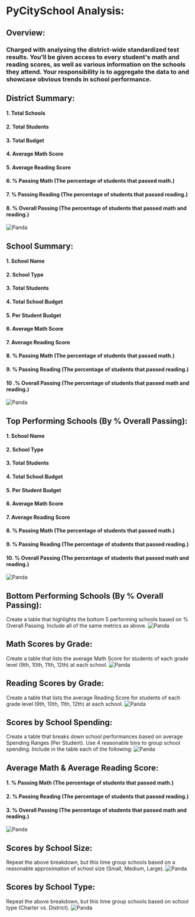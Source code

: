 # PyCitySchool Analysis:

## Overview:
### Charged with analysing the district-wide standardized test results. You'll be given access to every student's math and reading scores, as well as various information on the schools they attend. Your responsibility is to aggregate the data to and showcase obvious trends in school performance.

## District Summary:

#### 1. Total Schools
#### 2. Total Students
#### 3. Total Budget
#### 4. Average Math Score
#### 5. Average Reading Score
#### 6. % Passing Math (The percentage of students that passed math.)
#### 7. % Passing Reading (The percentage of students that passed reading.)
#### 8. % Overall Passing (The percentage of students that passed math and reading.)

![Panda](img/school1.PNG)

## School Summary:

#### 1. School Name
#### 2. School Type
#### 3. Total Students
#### 4. Total School Budget
#### 5. Per Student Budget
#### 6. Average Math Score
#### 7. Average Reading Score
#### 8. % Passing Math (The percentage of students that passed math.)
#### 9. % Passing Reading (The percentage of students that passed reading.)
#### 10 .% Overall Passing (The percentage of students that passed math and reading.)

![Panda](img/school2.PNG)

## Top Performing Schools (By % Overall Passing):

#### 1. School Name
#### 2. School Type
#### 3. Total Students
#### 4. Total School Budget
#### 5. Per Student Budget
#### 6. Average Math Score
#### 7. Average Reading Score
#### 8. % Passing Math (The percentage of students that passed math.)
#### 9. % Passing Reading (The percentage of students that passed reading.)
#### 10. % Overall Passing (The percentage of students that passed math and reading.)

![Panda](img/school3.PNG)

## Bottom Performing Schools (By % Overall Passing):

Create a table that highlights the bottom 5 performing schools based on % Overall Passing. Include all of the same metrics as above.
![Panda](img/school4.PNG)


## Math Scores by Grade:

Create a table that lists the average Math Score for students of each grade level (9th, 10th, 11th, 12th) at each school.
![Panda](img/school5.PNG)


## Reading Scores by Grade:

Create a table that lists the average Reading Score for students of each grade level (9th, 10th, 11th, 12th) at each school.
![Panda](img/school6.PNG)


## Scores by School Spending:

Create a table that breaks down school performances based on average Spending Ranges (Per Student). Use 4 reasonable bins to group school spending. Include in the table each of the following:
![Panda](img/school8.PNG)

## Average Math & Average Reading Score:

#### 1. % Passing Math (The percentage of students that passed math.)
#### 2. % Passing Reading (The percentage of students that passed reading.)
#### 3. % Overall Passing (The percentage of students that passed math and reading.)

![Panda](img/school9.PNG)

## Scores by School Size:

Repeat the above breakdown, but this time group schools based on a reasonable approximation of school size (Small, Medium, Large).
![Panda](img/school10.PNG)


## Scores by School Type:

Repeat the above breakdown, but this time group schools based on school type (Charter vs. District).
![Panda](img/school11.PNG)


